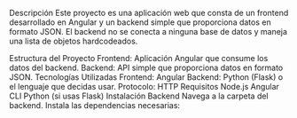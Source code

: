 Descripción Este proyecto es una aplicación web que consta de un frontend desarrollado en Angular y un backend simple que proporciona datos en formato JSON. El backend no se conecta a ninguna base de datos y maneja una lista de objetos hardcodeados.

Estructura del Proyecto Frontend: Aplicación Angular que consume los datos del backend. Backend: API simple que proporciona datos en formato JSON. Tecnologías Utilizadas Frontend: Angular Backend: Python (Flask) o el lenguaje que decidas usar. Protocolo: HTTP Requisitos Node.js Angular CLI Python (si usas Flask) Instalación Backend Navega a la carpeta del backend. Instala las dependencias necesarias:
